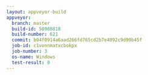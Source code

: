 ```yaml
---
layout: appveyor-build
appveyor:
  branch: master
  build-id: 50908818
  build-number: 621
  commit: b04f0914a6aad266fd765cd2b7e4092c9d90b45f
  job-id: c1vonnmatxcbokpx
  job-number: 3
  os-name: Windows
  test-result: 0
---
```

